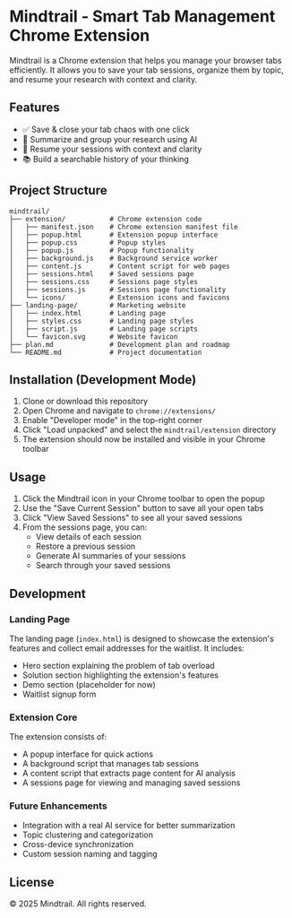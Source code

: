 # Mindtrail - Smart Tab Management Chrome Extension

Mindtrail is a Chrome extension that helps you manage your browser tabs efficiently. It allows you to save your tab sessions, organize them by topic, and resume your research with context and clarity.

## Features

- ✅ Save & close your tab chaos with one click
- 🧠 Summarize and group your research using AI
- 🔁 Resume your sessions with context and clarity
- 📚 Build a searchable history of your thinking

## Project Structure

```
mindtrail/
├── extension/           # Chrome extension code
│   ├── manifest.json    # Chrome extension manifest file
│   ├── popup.html       # Extension popup interface
│   ├── popup.css        # Popup styles
│   ├── popup.js         # Popup functionality
│   ├── background.js    # Background service worker
│   ├── content.js       # Content script for web pages
│   ├── sessions.html    # Saved sessions page
│   ├── sessions.css     # Sessions page styles
│   ├── sessions.js      # Sessions page functionality
│   └── icons/           # Extension icons and favicons
├── landing-page/        # Marketing website
│   ├── index.html       # Landing page
│   ├── styles.css       # Landing page styles
│   ├── script.js        # Landing page scripts
│   └── favicon.svg      # Website favicon
├── plan.md              # Development plan and roadmap
└── README.md            # Project documentation
```

## Installation (Development Mode)

1. Clone or download this repository
2. Open Chrome and navigate to `chrome://extensions/`
3. Enable "Developer mode" in the top-right corner
4. Click "Load unpacked" and select the `mindtrail/extension` directory
5. The extension should now be installed and visible in your Chrome toolbar

## Usage

1. Click the Mindtrail icon in your Chrome toolbar to open the popup
2. Use the "Save Current Session" button to save all your open tabs
3. Click "View Saved Sessions" to see all your saved sessions
4. From the sessions page, you can:
   - View details of each session
   - Restore a previous session
   - Generate AI summaries of your sessions
   - Search through your saved sessions

## Development

### Landing Page

The landing page (`index.html`) is designed to showcase the extension's features and collect email addresses for the waitlist. It includes:

- Hero section explaining the problem of tab overload
- Solution section highlighting the extension's features
- Demo section (placeholder for now)
- Waitlist signup form

### Extension Core

The extension consists of:

- A popup interface for quick actions
- A background script that manages tab sessions
- A content script that extracts page content for AI analysis
- A sessions page for viewing and managing saved sessions

### Future Enhancements

- Integration with a real AI service for better summarization
- Topic clustering and categorization
- Cross-device synchronization
- Custom session naming and tagging

## License

© 2025 Mindtrail. All rights reserved.

